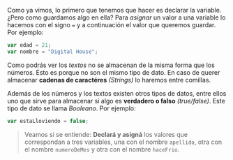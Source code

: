 Como ya vimos, lo primero que tenemos que hacer es declarar la variable. ¿Pero como guardamos algo en ella?
Para _asignar_ un valor a una variable lo hacemos con el signo `=` y a continuación el valor que queremos guardar.
Por ejemplo:

```javascript
var edad = 21;
var nombre = "Digital House";
```
Como podrás ver los _textos_ no se almacenan de la misma forma que los números. Ésto es porque no son el mismo tipo de dato. En caso de querer almacenar **cadenas de caractéres** _(Strings)_ lo haremos entre comillas.

Además de los números y los textos existen otros tipos de datos, entre ellos uno que sirve para almacenar si algo es **verdadero o falso** _(true/false)_. Este tipo de dato se llama _Booleano_. Por ejemplo:

```javascript
var estaLloviendo = false;
```

> Veamos si se entiende: **Declará y asigná** los valores que correspondan a tres variables, una con el nombre `apellido`, otra con el nombre `numeroDeMes` y otra con el nombre `haceFrio`.